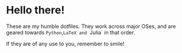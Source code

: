 # Hello there!

These are my humble dotfiles. They work across major OSes, and are geared towards `Python`,`LaTeX and `Julia` in that order.

If they are of any use to you, remember to smile!
